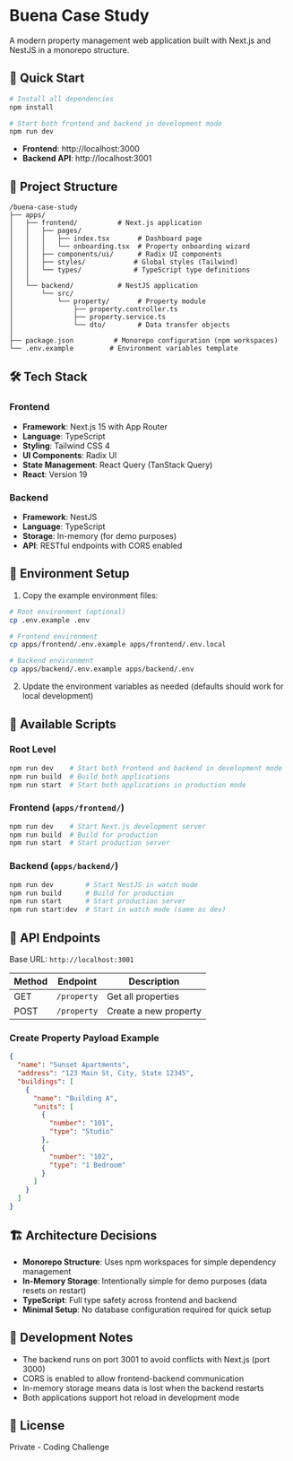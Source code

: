 # Buena Case Study

A modern property management web application built with Next.js and NestJS in a monorepo structure.

## 🚀 Quick Start

```bash
# Install all dependencies
npm install

# Start both frontend and backend in development mode
npm run dev
```

- **Frontend**: http://localhost:3000
- **Backend API**: http://localhost:3001

## 📁 Project Structure

```
/buena-case-study
├── apps/
│   ├── frontend/          # Next.js application
│   │   ├── pages/
│   │   │   ├── index.tsx       # Dashboard page
│   │   │   └── onboarding.tsx  # Property onboarding wizard
│   │   ├── components/ui/      # Radix UI components
│   │   ├── styles/            # Global styles (Tailwind)
│   │   └── types/             # TypeScript type definitions
│   │
│   └── backend/           # NestJS application
│       └── src/
│           └── property/       # Property module
│               ├── property.controller.ts
│               ├── property.service.ts
│               └── dto/        # Data transfer objects
│
├── package.json          # Monorepo configuration (npm workspaces)
└── .env.example         # Environment variables template
```

## 🛠 Tech Stack

### Frontend
- **Framework**: Next.js 15 with App Router
- **Language**: TypeScript
- **Styling**: Tailwind CSS 4
- **UI Components**: Radix UI
- **State Management**: React Query (TanStack Query)
- **React**: Version 19

### Backend
- **Framework**: NestJS
- **Language**: TypeScript
- **Storage**: In-memory (for demo purposes)
- **API**: RESTful endpoints with CORS enabled

## 📝 Environment Setup

1. Copy the example environment files:
```bash
# Root environment (optional)
cp .env.example .env

# Frontend environment
cp apps/frontend/.env.example apps/frontend/.env.local

# Backend environment
cp apps/backend/.env.example apps/backend/.env
```

2. Update the environment variables as needed (defaults should work for local development)

## 🔧 Available Scripts

### Root Level
```bash
npm run dev    # Start both frontend and backend in development mode
npm run build  # Build both applications
npm run start  # Start both applications in production mode
```

### Frontend (`apps/frontend/`)
```bash
npm run dev    # Start Next.js development server
npm run build  # Build for production
npm run start  # Start production server
```

### Backend (`apps/backend/`)
```bash
npm run dev        # Start NestJS in watch mode
npm run build      # Build for production
npm run start      # Start production server
npm run start:dev  # Start in watch mode (same as dev)
```

## 🔌 API Endpoints

Base URL: `http://localhost:3001`

| Method | Endpoint | Description |
|--------|----------|-------------|
| GET    | `/property` | Get all properties |
| POST   | `/property` | Create a new property |

### Create Property Payload Example
```json
{
  "name": "Sunset Apartments",
  "address": "123 Main St, City, State 12345",
  "buildings": [
    {
      "name": "Building A",
      "units": [
        {
          "number": "101",
          "type": "Studio"
        },
        {
          "number": "102",
          "type": "1 Bedroom"
        }
      ]
    }
  ]
}
```

## 🏗 Architecture Decisions

- **Monorepo Structure**: Uses npm workspaces for simple dependency management
- **In-Memory Storage**: Intentionally simple for demo purposes (data resets on restart)
- **TypeScript**: Full type safety across frontend and backend
- **Minimal Setup**: No database configuration required for quick setup

## 🚦 Development Notes

- The backend runs on port 3001 to avoid conflicts with Next.js (port 3000)
- CORS is enabled to allow frontend-backend communication
- In-memory storage means data is lost when the backend restarts
- Both applications support hot reload in development mode

## 📄 License

Private - Coding Challenge